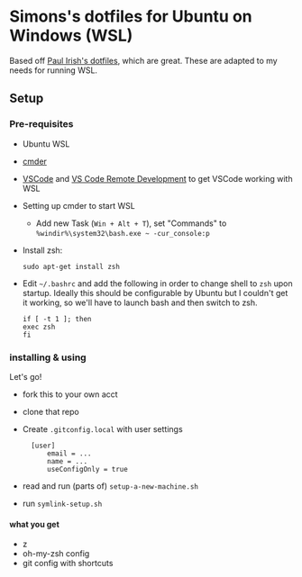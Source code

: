 # Simons's dotfiles for Ubuntu on Windows (WSL)

Based off [Paul Irish's dotfiles](https://github.com/paulirish/dotfiles), which are great. These are adapted to my needs for running WSL.

## Setup



### Pre-requisites

* Ubuntu WSL
* [cmder](https://cmder.net/)
* [VSCode](https://code.visualstudio.com/) and [VS Code Remote Development](https://code.visualstudio.com/docs/remote/remote-overview) to get VSCode working with WSL
* Setting up cmder to start WSL
	* Add new Task (`Win + Alt + T`), set "Commands" to `%windir%\system32\bash.exe ~ -cur_console:p`
* Install zsh:

	`sudo apt-get install zsh`

* Edit `~/.bashrc` and add the following in order to change shell to `zsh` upon startup. Ideally this should be configurable by Ubuntu but I couldn't get it working, so we'll have to launch bash and then switch to zsh.
	```
	if [ -t 1 ]; then
	exec zsh
	fi
	```



### installing & using

Let's go!

* fork this to your own acct
* clone that repo
* Create `.gitconfig.local` with user settings

		[user]
			email = ...
			name = ...
			useConfigOnly = true

* read and run (parts of) `setup-a-new-machine.sh`
* run `symlink-setup.sh`

#### what you get
* z
* oh-my-zsh config
* git config with shortcuts






